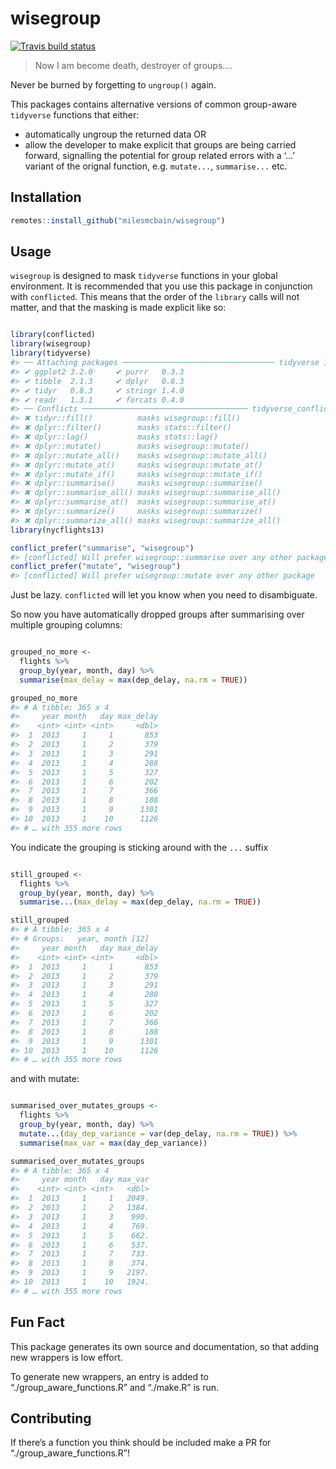 
<!-- README.md is generated from README.Rmd. Please edit that file -->

# wisegroup

<!-- badges: start -->

[![Travis build
status](https://travis-ci.org/milesmcbain/wisegroup.svg?branch=master)](https://travis-ci.org/milesmcbain/wisegroup)
<!-- badges: end -->

> Now I am become death, destroyer of groups….

Never be burned by forgetting to `ungroup()` again.

This packages contains alternative versions of common group-aware
`tidyverse` functions that either:

  - automatically ungroup the returned data OR
  - allow the developer to make explicit that groups are being carried
    forward, signalling the potential for group related errors with a
    ‘…’ variant of the orignal function, e.g. `mutate...`,
    `summarise...` etc.

## Installation

``` r
remotes::install_github("milesmcbain/wisegroup")
```

## Usage

`wisegroup` is designed to mask `tidyverse` functions in your global
environment. It is recommended that you use this package in conjunction
with `conflicted`. This means that the order of the `library` calls will
not matter, and that the masking is made explicit like so:

``` r

library(conflicted)
library(wisegroup)
library(tidyverse)
#> ── Attaching packages ────────────────────────────────── tidyverse 1.2.1 ──
#> ✔ ggplot2 3.2.0     ✔ purrr   0.3.3
#> ✔ tibble  2.1.3     ✔ dplyr   0.8.3
#> ✔ tidyr   0.8.3     ✔ stringr 1.4.0
#> ✔ readr   1.3.1     ✔ forcats 0.4.0
#> ── Conflicts ───────────────────────────────────── tidyverse_conflicts() ──
#> ✖ tidyr::fill()          masks wisegroup::fill()
#> ✖ dplyr::filter()        masks stats::filter()
#> ✖ dplyr::lag()           masks stats::lag()
#> ✖ dplyr::mutate()        masks wisegroup::mutate()
#> ✖ dplyr::mutate_all()    masks wisegroup::mutate_all()
#> ✖ dplyr::mutate_at()     masks wisegroup::mutate_at()
#> ✖ dplyr::mutate_if()     masks wisegroup::mutate_if()
#> ✖ dplyr::summarise()     masks wisegroup::summarise()
#> ✖ dplyr::summarise_all() masks wisegroup::summarise_all()
#> ✖ dplyr::summarise_at()  masks wisegroup::summarise_at()
#> ✖ dplyr::summarize()     masks wisegroup::summarize()
#> ✖ dplyr::summarize_all() masks wisegroup::summarize_all()
library(nycflights13)

conflict_prefer("summarise", "wisegroup")
#> [conflicted] Will prefer wisegroup::summarise over any other package
conflict_prefer("mutate", "wisegroup")
#> [conflicted] Will prefer wisegroup::mutate over any other package
```

Just be lazy. `conflicted` will let you know when you need to
disambiguate.

So now you have automatically dropped groups after summarising over
multiple grouping columns:

``` r

grouped_no_more <-
  flights %>%
  group_by(year, month, day) %>%
  summarise(max_delay = max(dep_delay, na.rm = TRUE))

grouped_no_more
#> # A tibble: 365 x 4
#>     year month   day max_delay
#>    <int> <int> <int>     <dbl>
#>  1  2013     1     1       853
#>  2  2013     1     2       379
#>  3  2013     1     3       291
#>  4  2013     1     4       288
#>  5  2013     1     5       327
#>  6  2013     1     6       202
#>  7  2013     1     7       366
#>  8  2013     1     8       188
#>  9  2013     1     9      1301
#> 10  2013     1    10      1126
#> # … with 355 more rows
```

You indicate the grouping is sticking around with the `...` suffix

``` r

still_grouped <-
  flights %>%
  group_by(year, month, day) %>%
  summarise...(max_delay = max(dep_delay, na.rm = TRUE))

still_grouped
#> # A tibble: 365 x 4
#> # Groups:   year, month [12]
#>     year month   day max_delay
#>    <int> <int> <int>     <dbl>
#>  1  2013     1     1       853
#>  2  2013     1     2       379
#>  3  2013     1     3       291
#>  4  2013     1     4       288
#>  5  2013     1     5       327
#>  6  2013     1     6       202
#>  7  2013     1     7       366
#>  8  2013     1     8       188
#>  9  2013     1     9      1301
#> 10  2013     1    10      1126
#> # … with 355 more rows
```

and with mutate:

``` r

summarised_over_mutates_groups <-
  flights %>%
  group_by(year, month, day) %>%
  mutate...(day_dep_variance = var(dep_delay, na.rm = TRUE)) %>%
  summarise(max_var = max(day_dep_variance))

summarised_over_mutates_groups
#> # A tibble: 365 x 4
#>     year month   day max_var
#>    <int> <int> <int>   <dbl>
#>  1  2013     1     1   2049.
#>  2  2013     1     2   1384.
#>  3  2013     1     3    990.
#>  4  2013     1     4    769.
#>  5  2013     1     5    662.
#>  6  2013     1     6    537.
#>  7  2013     1     7    733.
#>  8  2013     1     8    374.
#>  9  2013     1     9   2197.
#> 10  2013     1    10   1924.
#> # … with 355 more rows
```

## Fun Fact

This package generates its own source and documentation, so that adding
new wrappers is low effort.

To generate new wrappers, an entry is added to
“./group\_aware\_functions.R” and “./make.R” is run.

## Contributing

If there’s a function you think should be included make a PR for
“./group\_aware\_functions.R”\!
